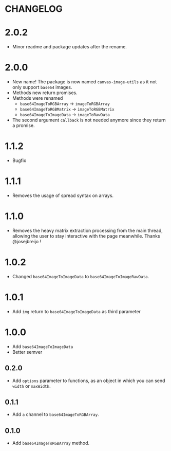 # CHANGELOG

# 2.0.2

- Minor readme and package updates after the rename.

# 2.0.0

- New name! The package is now named `canvas-image-utils` as it not only support `base64` images.
- Methods new return promises.
- Methods were renamed
  - `base64ImageToRGBArray` -> `imageToRGBArray`
  - `base64ImageToRGBMatrix` -> `imageToRGBMatrix`
  - `base64ImageToImageData` -> `imageToRawData`
- The second argument `callback` is not needed anymore since they return a promise.

# 1.1.2

- Bugfix

# 1.1.1

- Removes the usage of spread syntax on arrays.

# 1.1.0

- Removes the heavy matrix extraction processing from the main thread, allowing the user to stay interactive with the page meanwhile. Thanks @josejbreijo !

# 1.0.2

- Changed `base64ImageToImageData` to `base64ImageToImageRawData`.

# 1.0.1

- Add `img` return to `base64ImageToImageData` as third parameter

# 1.0.0

- Add `base64ImageToImageData`
- Better semver

## 0.2.0

- Add `options` parameter to functions, as an object in which you can send `width` or `maxWidth`.

## 0.1.1

- Add `a` channel to `base64ImageToRGBArray`.

## 0.1.0

- Add `base64ImageToRGBArray` method.
